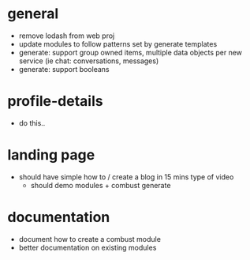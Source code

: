 # general

* remove lodash from web proj
* update modules to follow patterns set by generate templates
* generate: support group owned items, multiple data objects per new service (ie chat: conversations, messages)
* generate: support booleans

# profile-details

* do this..

# landing page

* should have simple how to / create a blog in 15 mins type of video
  * should demo modules + combust generate

# documentation

* document how to create a combust module
* better documentation on existing modules
